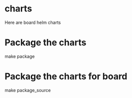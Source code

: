 # charts
Here are board helm charts

# Package the charts  
  make package

# Package the charts for board  
  make package_source
